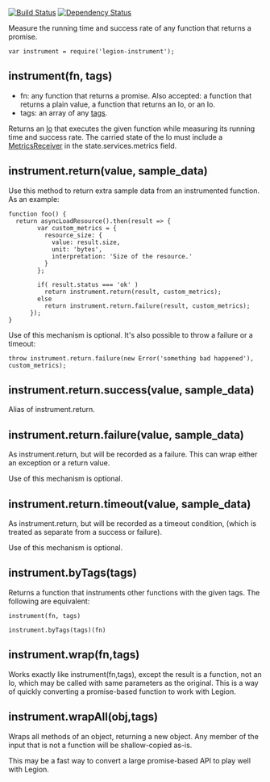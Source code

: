 
[![Build Status](https://travis-ci.org/lane-webperformance/legion-instrument.svg?branch=master)](https://travis-ci.org/lane-webperformance/legion-instrument)
[![Dependency Status](https://gemnasium.com/badges/github.com/lane-webperformance/legion-instrument.svg)](https://gemnasium.com/github.com/lane-webperformance/legion-instrument)

Measure the running time and success rate of any function that returns a
promise.

	var instrument = require('legion-instrument');

instrument(fn, tags)
--------------------

* fn: any function that returns a promise. Also accepted: a function that returns a plain value, a function that returns an Io, or an Io.
* tags: an array of any [tags](https://github.com/lane-webperformance/legion-metrics).

Returns an [Io](https://github.com/lane-webperformance/legion-io)
that executes the given function while measuring its running time
and success rate. The carried state of the Io must include a
[MetricsReceiver](https://github.com/lane-webperformance/legion-metrics)
in the state.services.metrics field.

instrument.return(value, sample\_data)
--------------------------------------

Use this method to return extra sample data from an instrumented
function. As an example:

	function foo() {
	  return asyncLoadResource().then(result => {
            var custom_metrics = {
              resource_size: {
                value: result.size,
                unit: 'bytes',
                interpretation: 'Size of the resource.'
              }
            };

            if( result.status === 'ok' )
              return instrument.return(result, custom_metrics);
            else
              return instrument.return.failure(result, custom_metrics);
          });
	}

Use of this mechanism is optional. It's also possible to throw
a failure or a timeout:

	throw instrument.return.failure(new Error('something bad happened'), custom_metrics);

instrument.return.success(value, sample\_data)
----------------------------------------------

Alias of instrument.return.

instrument.return.failure(value, sample\_data)
----------------------------------------------

As instrument.return, but will be recorded as a failure. This can wrap 
either an exception or a return value.

Use of this mechanism is optional.

instrument.return.timeout(value, sample\_data)
----------------------------------------------

As instrument.return, but will be recorded as a timeout condition, (which is treated
as separate from a success or failure).

Use of this mechanism is optional.

instrument.byTags(tags)
-----------------------

Returns a function that instruments other functions with the given
tags. The following are equivalent:

	instrument(fn, tags)

	instrument.byTags(tags)(fn)

instrument.wrap(fn,tags)
------------------------

Works exactly like instrument(fn,tags), except the result is a function,
not an Io, which may be called with same parameters as the original. This
is a way of quickly converting a promise-based function to work with
Legion.

instrument.wrapAll(obj,tags)
----------------------------

Wraps all methods of an object, returning a new object. Any member of the
input that is not a function will be shallow-copied as-is.

This may be a fast way to convert a large promise-based API to play well
with Legion.

